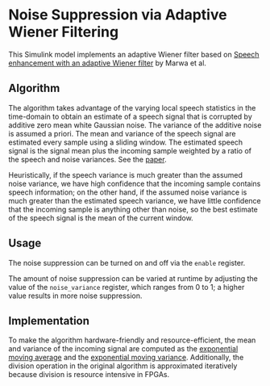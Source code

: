 # Noise Suppression via Adaptive Wiener Filtering
This Simulink model implements an adaptive Wiener filter based on [Speech enhancement with an adaptive Wiener filter](https://link.springer.com/article/10.1007/s10772-013-9205-5) by Marwa et al. 
## Algorithm
The algorithm takes advantage of the varying local speech statistics in the time-domain to obtain an estimate of a speech signal that is corrupted by additive zero mean white Gaussian noise. The variance of the additive noise is assumed a priori. The mean and variance of the speech signal are estimated every sample using a sliding window. The estimated speech signal is the signal mean plus the incoming sample weighted by a ratio of the speech and noise variances. See the [paper](https://link.springer.com/article/10.1007/s10772-013-9205-5#Sec7). 

Heuristically, if the speech variance is much greater than the assumed noise variance, we have high confidence that the incoming sample contains speech information; on the other hand, if the assumed noise variance is much greater than the estimated speech variance, we have little confidence that the incoming sample is anything other than noise, so the best estimate of the speech signal is the mean of the current window.

## Usage
The noise suppression can be turned on and off via the `enable` register. 

The amount of noise suppression can be varied at runtime by adjusting the value of the `noise_variance` register, which ranges from 0 to 1; a higher value results in more noise suppression.

## Implementation
To make the algorithm hardware-friendly and resource-efficient, the mean and variance of the incoming signal are computed as the [exponential moving average](https://en.wikipedia.org/wiki/Moving_average#Exponential_moving_average) and the [exponential moving variance](https://en.wikipedia.org/wiki/Moving_average#Exponentially_weighted_moving_variance_and_standard_deviation). Additionally, the division operation in the original algorithm is approximated iteratively because division is resource intensive in FPGAs. 



